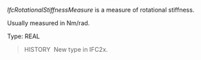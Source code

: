 ﻿_IfcRotationalStiffnessMeasure_ is a measure of rotational stiffness.

Usually measured in Nm/rad.

Type: REAL

> HISTORY&nbsp; New type in IFC2x.
